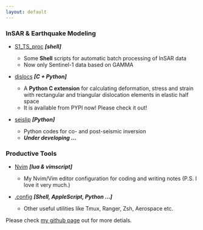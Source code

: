 ```yaml
---
layout: default
---
```


### InSAR & Earthquake Modeling

- [S1_TS_proc](https://github.com/ZelongGuo/sarproc/tree/master/S1_TS_proc) ***[shell]***
  - Some **Shell** scripts for automatic batch processing of InSAR data
  - Now only Sentinel-1 data based on GAMMA

- [dislocs](https://github.com/ZelongGuo/dislocs) ***[C + Python]***
  - A **Python C extension** for calculating deformation, stress and strain with rectangular and triangular dislocation elements in elastic half space
  - It is available from PYPI now! Please check it out!

- [seislip](https://github.com/ZelongGuo/seislip) ***[Python]***
  - Python codes for co- and post-seismic inversion 
  - ***Under developing ...***


### Productive Tools

- [Nvim](https://github.com/ZelongGuo/nvim) ***[lua & vimscript]***  
  - My Nvim/Vim editor configuration for coding and writing notes (P.S. I love it very much.)

- [.config](https://github.com/ZelongGuo/.config) ***[Shell, AppleScript, Python ...]***
  - Other useful utilities like Tmux, Ranger, Zsh, Aerospace etc.

Please check [my github page](https://github.com/ZelongGuo) out for more detials.  

